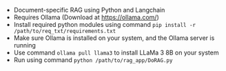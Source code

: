 - Document-specific RAG using Python and Langchain
- Requires Ollama (Download at https://ollama.com/)
- Install required python modules using command `pip install -r /path/to/req_txt/requirements.txt`
- Make sure Ollama is installed on your system, and the Ollama server is running
- Use command `ollama pull llama3` to install LLaMa 3 8B on your system
- Run using command `python /path/to/rag_app/DoRAG.py`
